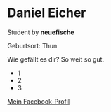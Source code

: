 <h1>Daniel Eicher</h1>

Student by <b>neuefische</b>

Geburtsort: Thun

Wie gefällt es dir? So weit so gut.

<ul>
  <li>1</li>
  <li>2</li>
  <li>3</li>
</ul>

<a href="https://www.facebook.com/daniel.eicher.355/">Mein Facebook-Profil</a>
